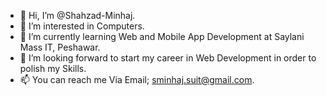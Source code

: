 - 👋 Hi, I’m @Shahzad-Minhaj.
- 👀 I’m interested in Computers.
- 🌱 I’m currently learning Web and Mobile App Development at Saylani Mass IT, Peshawar.
- 💞️ I’m looking forward to start my career in Web Development in order to polish my Skills.
- 📫 You can reach me Via Email; sminhaj.suit@gmail.com.

<!---
Shahzad-Minhaj/Shahzad-Minhaj is a ✨ special ✨ repository because its `README.md` (this file) appears on your GitHub profile.
You can click the Preview link to take a look at your changes.
--->
